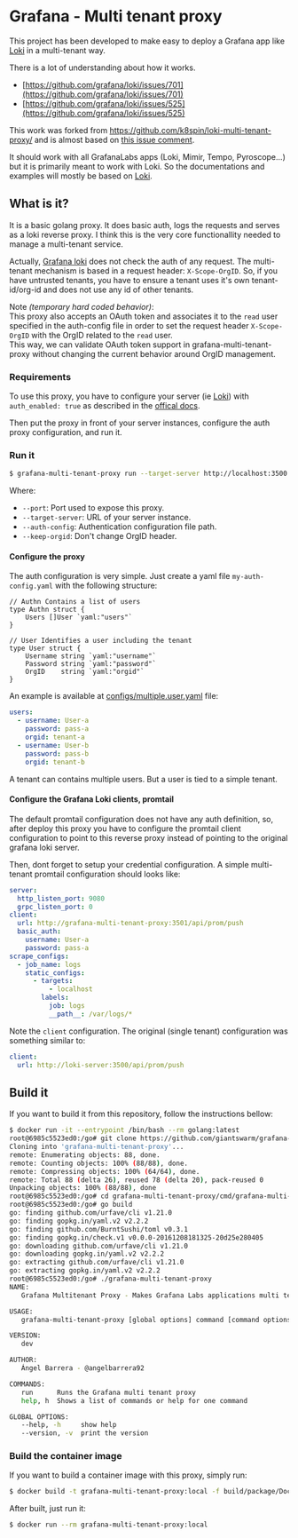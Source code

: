 # Grafana - Multi tenant proxy

This project has been developed to make easy to deploy a Grafana app like [Loki](https://github.com/grafana/loki) in a multi-tenant way.

There is a lot of understanding about how it works.

- [https://github.com/grafana/loki/issues/701](https://github.com/grafana/loki/issues/701)
- [https://github.com/grafana/loki/issues/525](https://github.com/grafana/loki/issues/525)

This work was forked from https://github.com/k8spin/loki-multi-tenant-proxy/ and is almost based on [this issue comment](https://github.com/grafana/loki/issues/701#issuecomment-506504372).

It should work with all GrafanaLabs apps (Loki, Mimir, Tempo, Pyroscope...) but it is primarily meant to work with Loki. So the documentations and examples will mostly be based on [Loki](https://github.com/grafana/loki).

## What is it?

It is a basic golang proxy. It does basic auth, logs the requests and serves as a loki reverse proxy. I think this is the very core functionallity needed to manage a multi-tenant service.

Actually, [Grafana loki](https://github.com/grafana/loki) does not check the auth of any request. The multi-tenant mechanism is based in a request header: `X-Scope-OrgID`. So, if you have untrusted tenants, you have to ensure a tenant uses it's own tenant-id/org-id and does not use any id of other tenants.

Note *(temporary hard coded behavior)*:  
This proxy also accepts an OAuth token and associates it to the `read` user specified in the auth-config file in order to set the request header `X-Scope-OrgID` with the OrgID related to the `read` user.  
This way, we can validate OAuth token support in grafana-multi-tenant-proxy without changing the current behavior around OrgID management.

### Requirements

To use this proxy, you have to configure your server (ie [Loki](https://github.com/grafana/loki)) with `auth_enabled: true` as described in the [offical docs](https://github.com/grafana/loki/blob/v0.3.0/docs/operations.md#multi-tenancy).

Then put the proxy in front of your server instances, configure the auth proxy configuration, and run it.

### Run it

```bash
$ grafana-multi-tenant-proxy run --target-server http://localhost:3500 --port 3501 --auth-config ./my-auth-config.yaml
```

Where:

- `--port`: Port used to expose this proxy.
- `--target-server`: URL of your server instance.
- `--auth-config`: Authentication configuration file path.
- `--keep-orgid`: Don't change OrgID header.

#### Configure the proxy

The auth configuration is very simple. Just create a yaml file `my-auth-config.yaml` with the following structure:

```golang
// Authn Contains a list of users
type Authn struct {
	Users []User `yaml:"users"`
}

// User Identifies a user including the tenant
type User struct {
	Username string `yaml:"username"`
	Password string `yaml:"password"`
	OrgID    string `yaml:"orgid"`
}
```

An example is available at [configs/multiple.user.yaml](configs/multiple.user.yaml) file:

```yaml
users:
  - username: User-a
    password: pass-a
    orgid: tenant-a
  - username: User-b
    password: pass-b
    orgid: tenant-b
```

A tenant can contains multiple users. But a user is tied to a simple tenant.

#### Configure the Grafana Loki clients, promtail

The default promtail configuration does not have any auth definition, so, after deploy this proxy you have to configure the promtail client configuration to point to this reverse proxy instead of pointing to the original grafana loki server.

Then, dont forget to setup your credential configuration. A simple multi-tenant promtail configuration should looks like:

```yaml
server:
  http_listen_port: 9080
  grpc_listen_port: 0
client:
  url: http://grafana-multi-tenant-proxy:3501/api/prom/push
  basic_auth:
    username: User-a
    password: pass-a
scrape_configs:
  - job_name: logs
    static_configs:
      - targets:
          - localhost
        labels:
          job: logs
          __path__: /var/logs/*
```

Note the `client` configuration. The original (single tenant) configuration was something similar to:

```yaml
client:
  url: http://loki-server:3500/api/prom/push
```

## Build it

If you want to build it from this repository, follow the instructions bellow:

```bash
$ docker run -it --entrypoint /bin/bash --rm golang:latest
root@6985c5523ed0:/go# git clone https://github.com/giantswarm/grafana-multi-tenant-proxy.git
Cloning into 'grafana-multi-tenant-proxy'...
remote: Enumerating objects: 88, done.
remote: Counting objects: 100% (88/88), done.
remote: Compressing objects: 100% (64/64), done.
remote: Total 88 (delta 26), reused 78 (delta 20), pack-reused 0
Unpacking objects: 100% (88/88), done
root@6985c5523ed0:/go# cd grafana-multi-tenant-proxy/cmd/grafana-multi-tenant-proxy/
root@6985c5523ed0:/go# go build
go: finding github.com/urfave/cli v1.21.0
go: finding gopkg.in/yaml.v2 v2.2.2
go: finding github.com/BurntSushi/toml v0.3.1
go: finding gopkg.in/check.v1 v0.0.0-20161208181325-20d25e280405
go: downloading github.com/urfave/cli v1.21.0
go: downloading gopkg.in/yaml.v2 v2.2.2
go: extracting github.com/urfave/cli v1.21.0
go: extracting gopkg.in/yaml.v2 v2.2.2
root@6985c5523ed0:/go# ./grafana-multi-tenant-proxy
NAME:
   Grafana Multitenant Proxy - Makes Grafana Labs applications multi tenant

USAGE:
   grafana-multi-tenant-proxy [global options] command [command options] [arguments...]

VERSION:
   dev

AUTHOR:
   Ángel Barrera - @angelbarrera92

COMMANDS:
   run      Runs the Grafana multi tenant proxy
   help, h  Shows a list of commands or help for one command

GLOBAL OPTIONS:
   --help, -h     show help
   --version, -v  print the version
```

### Build the container image

If you want to build a container image with this proxy, simply run:

```bash
$ docker build -t grafana-multi-tenant-proxy:local -f build/package/Dockerfile .
```

After built, just run it:

```bash
$ docker run --rm grafana-multi-tenant-proxy:local
```
